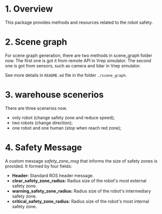 # 1. Overview

This package provides methods and resources related to the robot safety.
# 2. Scene graph
For scene graph generation, there are two methods in scene_graph folder now. The first one is got it from remote API in Vrep simulator. The second one is got from sensors, such as camera and lidar in Vrep simulator.

See more details in `README.md` file in the folder `./scene_graph`.

# 3. warehouse scenerios 
There are three scenerios now. 
- only robot (change safety zone and reduce speed);
- two robots (change direction);
- one robot and one human (stop when reach red zone);
  
# 4. Safety Message

A custom message *safety_zone_msg* that informs the size of safety zones is provided. It formed by four fields:

- **Header:** Standard ROS header message.
- **clear_safety_zone_radius:** Radius size of the robot's most external safety zone.
- **warning_safety_zone_radius:** Radius size of the robot's intermediary safety zone.
- **critical_safety_zone_radius:** Radius size of the robot's most internal safety zone.
